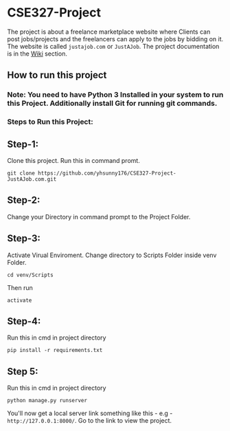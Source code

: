 # CSE327-Project
The project is about a freelance marketplace website where Clients can post jobs/projects and the freelancers can apply to the jobs by bidding on it. The website is called `justajob.com` or `JustAJob`. The project documentation is in the [Wiki](https://github.com/yhsunny176/CSE327-Project-JustAJob.com-/wiki) section.

## How to run this project

### Note: You need to have Python 3 Installed in your system to run this Project. Additionally install Git for running git commands.

### **Steps to Run this Project:**

## Step-1:
Clone this project. Run this in command promt.
```
git clone https://github.com/yhsunny176/CSE327-Project-JustAJob.com.git
```
## Step-2:
Change your Directory in command prompt to the Project Folder.

## Step-3:
Activate Virual Enviroment. Change directory to Scripts Folder inside venv Folder.
```
cd venv/Scripts
```
Then run
```
activate
```
## Step-4:
Run this in cmd in project directory
```
pip install -r requirements.txt
```
## Step 5:
Run this in cmd in project directory
```
python manage.py runserver
```

You'll now get a local server link something like this - e.g - `http://127.0.0.1:8000/`. Go to the link to view the project.


